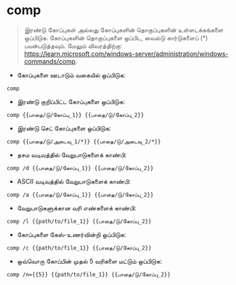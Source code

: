# comp

> இரண்டு கோப்புகள் அல்லது கோப்புகளின் தொகுப்புகளின் உள்ளடக்கங்களை ஒப்பிடுக.
> கோப்புகளின் தொகுப்புகளை ஒப்பிட, வைல்டு கார்டுகளைப் (*) பயன்படுத்தவும்.
> மேலும் விவரத்திற்கு: <https://learn.microsoft.com/windows-server/administration/windows-commands/comp>.

- கோப்புகளை ஊடாடும் வகையில் ஒப்பிடுக:

`comp`

- இரண்டு குறிப்பிட்ட கோப்புகளை ஒப்பிடுக:

`comp {{பாதை/டு/கோப்பு_1}} {{பாதை/டு/கோப்பு_2}}`

- இரண்டு செட் கோப்புகளை ஒப்பிடுக:

`comp {{பாதை/டு/அடைவு_1/*}} {{பாதை/டு/அடைவு_2/*}}`

- தசம வடிவத்தில் வேறுபாடுகளைக் காண்பி:

`comp /d {{பாதை/டு/கோப்பு_1}} {{பாதை/டு/கோப்பு_2}}`

- ASCII வடிவத்தில் வேறுபாடுகளைக் காண்பி:

`comp /a {{பாதை/டு/கோப்பு_1}} {{பாதை/டு/கோப்பு_2}}`

- வேறுபாடுகளுக்கான வரி எண்களைக் காண்பி:

`comp /l {{path/to/file_1}} {{பாதை/டு/கோப்பு_2}}`

- கோப்புகளை கேஸ்-உணர்வின்றி ஒப்பிடுக:

`comp /c {{path/to/file_1}} {{பாதை/டு/கோப்பு_2}}`

- ஒவ்வொரு கோப்பின் முதல் 5 வரிகளை மட்டும் ஒப்பிடுக:

`comp /n={{5}} {{path/to/file_1}} {{பாதை/டு/கோப்பு_2}}`
